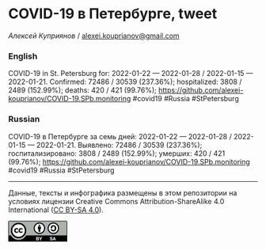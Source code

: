 COVID-19 в Петербурге, tweet
============================

*Алексей Куприянов* /
<a href="mailto:alexei.kouprianov@gmail.com" class="email">alexei.kouprianov@gmail.com</a>

### English

COVID-19 in St. Petersburg for: 2022-01-22 — 2022-01-28 / 2022-01-15 —
2022-01-21. Сonfirmed: 72486 / 30539 (237.36%); hospitalized: 3808 /
2489 (152.99%); deaths: 420 / 421 (99.76%);
<a href="https://github.com/alexei-kouprianov/COVID-19.SPb.monitoring" class="uri">https://github.com/alexei-kouprianov/COVID-19.SPb.monitoring</a>
\#covid19 \#Russia \#StPetersburg

### Russian

COVID-19 в Петербурге за семь дней: 2022-01-22 — 2022-01-28 / 2022-01-15
— 2022-01-21. Выявлено: 72486 / 30539 (237.36%); госпитализировано: 3808
/ 2489 (152.99%); умерших: 420 / 421 (99.76%);
<a href="https://github.com/alexei-kouprianov/COVID-19.SPb.monitoring" class="uri">https://github.com/alexei-kouprianov/COVID-19.SPb.monitoring</a>
\#covid19 \#Russia \#StPetersburg

------------------------------------------------------------------------

Данные, тексты и инфографика размещены в этом репозитории на условиях
лицензии Creative Commons Attribution-ShareAlike 4.0 International ([CC
BY-SA 4.0](https://creativecommons.org/licenses/by-sa/4.0/)).

![](../misc/CC-BY-SA-icon.png "CC-BY-SA")

